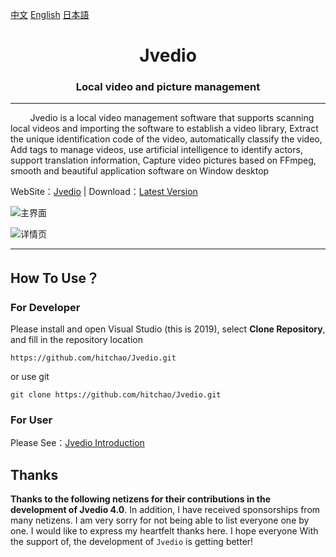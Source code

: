 ﻿
[中文](Readme.md) [English](Readme_en.md) [日本語](Readme_jp.md)



<h1 align="center">Jvedio</h1>





<h3 align="center">Local video and picture management</h3>




---






&nbsp;&nbsp;&nbsp;&nbsp;&nbsp;&nbsp;&nbsp;&nbsp;Jvedio is a local video management software that supports scanning local videos and importing the software to establish a video library,
Extract the unique identification code of the video, automatically classify the video,
Add tags to manage videos, use artificial intelligence to identify actors, support translation information,
Capture video pictures based on FFmpeg, smooth and beautiful application software on Window desktop


WebSite：[Jvedio](https://hitchao.gitee.io/jvediowebpage/) | Download：[Latest Version](https://hitchao.gitee.io/jvediowebpage/download.html)






![主界面](https://img.kancloud.cn/1f/fa/1ffa50abdbca0c625f8ddf6b5516406d_1175x895.png)

![详情页](https://img.kancloud.cn/11/ba/11baccb48d9ca5a6fa04440b3b7ade5f_1200x700.png)


---


## How To Use？

### For Developer
Please install and open Visual Studio (this is 2019), select **Clone Repository**, and fill in the repository location

`https://github.com/hitchao/Jvedio.git`

or use git

`git clone https://github.com/hitchao/Jvedio.git`


### For User

Please See：[Jvedio Introduction](https://www.kancloud.cn/hitchao/jvedio)






## Thanks

**Thanks to the following netizens for their contributions in the development of Jvedio 4.0**. In addition, I have received sponsorships from many netizens. I am very sorry for not being able to list everyone one by one. I would like to express my heartfelt thanks here. I hope everyone With the support of, the development of `Jvedio` is getting better!

